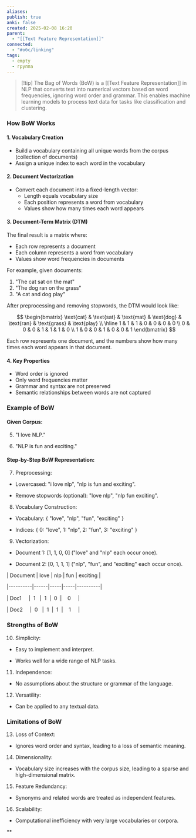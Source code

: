 ```yaml
---
aliases: 
publish: true
anki: false
created: 2025-02-08 16:20
parent:
  - "[[Text Feature Representation]]"
connected:
  - "#обс/linking"
tags:
  - empty
  - группа
---
```


> [!tip] The Bag of Words (BoW) 
is a [[Text Feature Representation]] in NLP that converts text into numerical vectors based on word frequencies, ignoring word order and grammar. 
This enables machine learning models to process text data for tasks like classification and clustering.


### How BoW Works

#### 1. Vocabulary Creation
- Build a vocabulary containing all unique words from the corpus (collection of documents)
- Assign a unique index to each word in the vocabulary

#### 2. Document Vectorization
- Convert each document into a fixed-length vector:
  - Length equals vocabulary size
  - Each position represents a word from vocabulary
  - Values show how many times each word appears

#### 3. Document-Term Matrix (DTM)
The final result is a matrix where:
- Each row represents a document
- Each column represents a word from vocabulary 
- Values show word frequencies in documents

For example, given documents:
1. "The cat sat on the mat"
2. "The dog ran on the grass"
3. "A cat and dog play"

After preprocessing and removing stopwords, the DTM would look like:

$$
\begin{bmatrix} 
\text{cat} & \text{sat} & \text{mat} & \text{dog} & \text{ran} & \text{grass} & \text{play} \\
\hline
1 & 1 & 1 & 0 & 0 & 0 & 0 \\
0 & 0 & 0 & 1 & 1 & 1 & 0 \\
1 & 0 & 0 & 1 & 0 & 0 & 1
\end{bmatrix}
$$

Each row represents one document, and the numbers show how many times each word appears in that document.

#### 4. Key Properties
- Word order is ignored
- Only word frequencies matter
- Grammar and syntax are not preserved
- Semantic relationships between words are not captured

### Example of BoW

#### Given Corpus:

5. "I love NLP."
    
6. "NLP is fun and exciting."
    

#### Step-by-Step BoW Representation:

7. Preprocessing:
    

- Lowercased: "i love nlp", "nlp is fun and exciting".
    
- Remove stopwords (optional): "love nlp", "nlp fun exciting".
    

8. Vocabulary Construction:
    

- Vocabulary: { "love", "nlp", "fun", "exciting" }
    
- Indices: { 0: "love", 1: "nlp", 2: "fun", 3: "exciting" }
    

9. Vectorization:
    

- Document 1: [1, 1, 0, 0] ("love" and "nlp" each occur once).
    
- Document 2: [0, 1, 1, 1] ("nlp", "fun", and "exciting" each occur once).
    

  

| Document | love | nlp | fun | exciting |

|----------|------|-----|-----|----------|

| Doc1     |  1   |  1  |  0  |    0     |

| Doc2     |  0   |  1  |  1  |    1     |

  
  

### Strengths of BoW

10. Simplicity:
    

- Easy to implement and interpret.
    
- Works well for a wide range of NLP tasks.
    

11. Independence:
    

- No assumptions about the structure or grammar of the language.
    

12. Versatility:
    

- Can be applied to any textual data.
    

### Limitations of BoW

13. Loss of Context:
    

- Ignores word order and syntax, leading to a loss of semantic meaning.
    

14. Dimensionality:
    

- Vocabulary size increases with the corpus size, leading to a sparse and high-dimensional matrix.
    

15. Feature Redundancy:
    

- Synonyms and related words are treated as independent features.
    

16. Scalability:
    

- Computational inefficiency with very large vocabularies or corpora.
    



**
